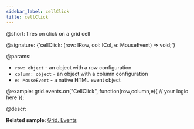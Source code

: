 ```yaml
---
sidebar_label: cellClick
title: cellClick
---          
```


@short: fires on click on a grid cell

@signature: {'cellClick: (row: IRow, col: ICol, e: MouseEvent) => void;'}

@params:
- `row: object` - an object with a row configuration
- `column: object` - an object with a column configuration
- `e: MouseEvent` - a native HTML event object

@example:
grid.events.on("CellClick", function(row,column,e){
     // your logic here
});

@descr:

**Related sample**: [Grid. Events](https://snippet.dhtmlx.com/9zeyp4ds)
